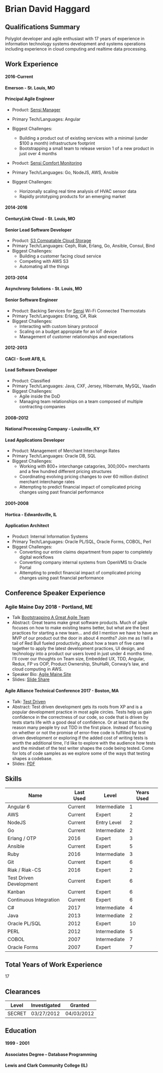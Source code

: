 # Brian David Haggard

## Qualifications Summary
Polyglot developer and agile enthusiast with 17 years of experience in information technology systems development and systems operations including experience in cloud computing and realtime data processing.

## Work Experience
#### 2016-Current
#### Emerson - St. Louis, MO
#### Principal Agile Engineer
- Product: [Sensi Manager](https://sensi.emerson.com/en-us/products/multiple-thermostat-manager)
- Primary Tech/Languages: Angular
- Biggest Challenges:
  - Building a product out of existing services with a minimal (under $100 a month) infrastructure footprint
  - Bootstrapping a small team to release version 1 of a new product in just over 4 months

- Product: [Sensi Comfort Monitoring](http://www.mycomfortguard.com/)
- Primary Tech/Languages: Go, NodeJS, AWS, Ansible
- Biggest Challenges:
  - Horizonally scaling real time analysis of HVAC sensor data
  - Rapidly prototyping products for an emerging market

#### 2014-2016
#### CenturyLink Cloud - St. Louis, MO
#### Senior Lead Software Developer
- Product: [S3 Compatable Cloud Storage](https://www.ctl.io/object-storage/)
- Primary Tech/Languages: Ceph, Riak, Erlang, Go, Ansible, Consul, Bind
- Biggest Challenges:
  - Building a customer facing cloud service
  - Competing with AWS S3
  - Automating all the things

#### 2013-2014
#### Asynchrony Solutions - St. Louis, MO
#### Senior Software Engineer
- Product: Backing Services for [Sensi](https://sensicomfort.com/) Wi-Fi Connected Thermostats
- Primary Tech/Languages: Erlang, C#, Riak
- Biggest Challenges:
  - Interacting with custom binary protocol
  - Scaling on a budget appropiate for an IoT device
  - Management of customer relationships and expectations

#### 2012-2013
#### CACI - Scott AFB, IL
#### Lead Software Developer
- Product: Classified
- Primary Tech/Languages: Java, CXF, Jersey, Hibernate, MySQL, Vaadin
- Biggest Challenges:
  - Agile inside the DoD
  - Managing team relationships on a team composed of multiple contracting companies

#### 2008–2012
#### National Processing Company - Louisville, KY
#### Lead Applications Developer
- Product: Management of Merchant Interchange Rates
- Primary Tech/Languages: Oracle DB, SQL
- Biggest Challenges:
  - Working with 800+ interchange catagories, 300,000+ merchants and a few hundred different pricing structures
  - Coordinating evolving pricing changes to over 60 million distinct merchant interchange rates
  - Attempting to predict financial impact of complicated pricing changes using past financial performance

#### 2001–2008
#### Hortica - Edwardsville, IL
#### Application Architect
- Product: Internal Information Systems
- Primary Tech/Languages: Oracle PL/SQL, Oracle Forms, COBOL, Perl
- Biggest Challenges:
  - Converting our entire claims department from paper to completely digital workflows
  - Converting company internal systems from OpenVMS to Oracle Portal
  - Attempting to predict financial impact of complicated pricing changes using past financial performance

## Conference Speaker Experience
### Agile Maine Day 2018 - Portland, ME
- Talk [Bootstrapping A Great Agile Team](http://www.agilemaineday.com/schedule/bootstrapping-a-great-agile-team/)
- Abstract: Great teams make great software products. Much of agile focuses on how to make existing teams better, but what are the best practices for starting a new team… and did I mention we have to have an MVP of our product out the door in about 4 months? Join me as I tell a tail of Red Bull fueled productivity, about how a team of five came together to apply the latest development practices, UI design, and technology into a product our users loved in just under 4 months time. I’ll cover our thoughts on Team size, Embedded UX, TDD, Angular, Redux, FP vs OOP, Product Ownership, ShuHaRi, Conway’s law, and cloud computing in AWS.
- Speaker Bio: [Agile Maine Site](http://www.agilemaineday.com/speakers/brian-haggard/)
- Slides: [Slide Share](https://www.slideshare.net/agilemaine/brian-haggard-bootstrapping-a-great-agile-team)

#### Agile Alliance Technical Conference 2017 - Boston, MA
- Talk: [Test Driven](https://aatc2017.sched.com/event/9PAw/test-driven-a-deep-dive-into-how-testing-shapes-code-brian-haggard?iframe=yes&w=100%&sidebar=yes&bg=no)
- Abstract: Test driven development gets its roots from XP and is a popular development practice in most agile circles. Tests help us gain confidence in the correctness of our code, so code that is driven by tests starts life with a good deal of confidence. Or at least that is the reason many people try out TDD in the first place. Instead of focusing on whether or not the promise of error-free code is fulfilled by test driven development or exploring if the added cost of writing tests is worth the additional time, I'd like to explore with the audience how tests and the mindset of the test writer shapes the code being tested. Come for lots of code samples as we explore some of the ways that testing shapes a codebase.
- Slides: [PDF](http://schd.ws/hosted_files/aatc2017/ed/TestDriven.pdf)

## Skills
Name|Last Used|Level|Years Used
----|---------|-----|----------
Angular 6|Current|Intermediate|1
AWS|Current|Expert|2
NodeJS|Current|Entry Level|2
Go|Current|Intermediate|2
Erlang / OTP|2016|Expert|3
Ansible|Current|Expert|5
Ruby|2016|Intermediate|3
Git|Current|Expert|6
Riak / Riak-CS|2016|Expert|2
Test Driven Development|Current|Expert|6
Kanban|Current|Expert|6
Continuous Integration|Current|Expert|6
C#|2017|Intermediate|4
Java|2013|Intermediate|2
Oracle PL/SQL|2012|Expert|10
PERL|2012|Intermediate|5
COBOL|2007|Intermediate|7
Oracle Forms|2007|Expert|7

## Total Years of Work Experience
17 

## Clearances
Level|Investigated|Granted
-----|------------|-------
SECRET|03/27/2012|04/03/2012	
 
## Education

#### 1999 - 2001
#### Associates Degree – Database Programming
#### Lewis and Clark Community College (IL)
